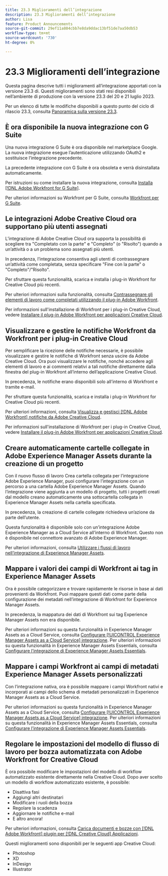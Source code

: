 ```yaml
---
title: 23.3 Miglioramenti dell’integrazione
description: 23.3 Miglioramenti dell’integrazione
author: Lisa
feature: Product Announcements
source-git-commit: 29ef11a804cbb7e8da9ddac13bf51de7aa50db53
workflow-type: tm+mt
source-wordcount: '730'
ht-degree: 0%

---
```


# 23.3 Miglioramenti dell’integrazione

Questa pagina descrive tutti i miglioramenti all’integrazione apportati con la versione 23.3 di. Questi miglioramenti sono stati resi disponibili nell’ambiente di produzione con la versione 23.3 del 20 e 21 luglio 2023.

Per un elenco di tutte le modifiche disponibili a questo punto del ciclo di rilascio 23.3, consulta [Panoramica sulla versione 23.3](/help/quicksilver/product-announcements/product-releases/23.3-release-activity/23-3-release-overview.md).

## È ora disponibile la nuova integrazione con G Suite

Una nuova integrazione G Suite è ora disponibile nel marketplace Google. La nuova integrazione esegue l’autenticazione utilizzando OAuth2 e sostituisce l’integrazione precedente.

La precedente integrazione con G Suite è ora obsoleta e verrà disinstallata automaticamente.

Per istruzioni su come installare la nuova integrazione, consulta [Installa [!DNL Adobe Workfront for G Suite]](/help/quicksilver/workfront-integrations-and-apps/workfront-for-g-suite/install-workfront-for-gsuite.md).

Per ulteriori informazioni su Workfront per G Suite, consulta [Workfront per G Suite](/help/quicksilver/workfront-integrations-and-apps/workfront-for-g-suite/workfront-for-gsuite.md).

## Le integrazioni Adobe Creative Cloud ora supportano più utenti assegnati

L’integrazione di Adobe Creative Cloud ora supporta la possibilità di scegliere tra &quot;Completato con la parte&quot; e &quot;Completo&quot; (o &quot;Risolto&quot;) quando a un’attività o a un problema sono assegnati più utenti.

In precedenza, l’integrazione consentiva agli utenti di contrassegnare un’attività come completata, senza specificare &quot;Fine con la parte&quot; o &quot;Completo&quot;/&quot;Risolto&quot;.

Per sfruttare questa funzionalità, scarica e installa i plug-in Workfront for Creative Cloud più recenti.

Per ulteriori informazioni sulla funzionalità, consulta [Contrassegnare gli elementi di lavoro come completati utilizzando il plug-in Adobe Workfront](/help/quicksilver/workfront-integrations-and-apps/adobe-workfront-for-creative-cloud/wf-cc-complete.md).

Per informazioni sull&#39;installazione di Workfront per i plug-in Creative Cloud, vedere [Installare il plug-in Adobe Workfront per applicazioni Creative Cloud](/help/quicksilver/workfront-integrations-and-apps/adobe-workfront-for-creative-cloud/wf-cc-install-toc.md).

## Visualizzare e gestire le notifiche Workfront da Workfront per i plug-in Creative Cloud

Per semplificare la ricezione delle notifiche necessarie, è possibile visualizzare e gestire le notifiche di Workfront senza uscire da Adobe Creative Cloud. Ora puoi visualizzare le notifiche, nonché accedere agli elementi di lavoro e ai commenti relativi a tali notifiche direttamente dalla finestra del plug-in Workfront all’interno dell’applicazione Creative Cloud.

In precedenza, le notifiche erano disponibili solo all’interno di Workfront e tramite e-mail.

Per sfruttare questa funzionalità, scarica e installa i plug-in Workfront for Creative Cloud più recenti.

Per ulteriori informazioni, consulta [Visualizza e gestisci [!DNL Adobe Workfront] notifiche da Adobe Creative Cloud](/help/quicksilver/workfront-integrations-and-apps/adobe-workfront-for-creative-cloud/wf-cc-notifications.md).

Per informazioni sull&#39;installazione di Workfront per i plug-in Creative Cloud, vedere [Installare il plug-in Adobe Workfront per applicazioni Creative Cloud](/help/quicksilver/workfront-integrations-and-apps/adobe-workfront-for-creative-cloud/wf-cc-install-toc.md).

<!--

## Improved experience when moving a document to a linked folder with drag and drop

We've added some transparency to the process of dragging and dropping a document into a linked folder. Now, the document that you moved to a linked folder remains in the document list until it has fully moved. The document options are disabled, but you can still open the document for view while it is moving. When the document has completed the transfer, it disappears from the document list, because it is now fully located in the linked folder.

Previously, documents would immediately disappear from the document list, before they had finished moving to the linked folder.

For more information, see [Link documents from external applications](/help/quicksilver/documents/adding-documents-to-workfront/link-documents-from-external-apps.md).

-->

## Creare automaticamente cartelle collegate in Adobe Experience Manager Assets durante la creazione di un progetto

Con il nuovo flusso di lavoro Crea cartella collegata per l’integrazione Adobe Experience Manager, puoi configurare l’integrazione con un percorso a una cartella Adobe Experience Manager Assets. Quando l’integrazione viene aggiunta a un modello di progetto, tutti i progetti creati dal modello creano automaticamente una sottocartella collegata in Experience Manager Assets nella cartella specificata.

In precedenza, la creazione di cartelle collegate richiedeva un’azione da parte dell’utente.

Questa funzionalità è disponibile solo con un’integrazione Adobe Experience Manager as a Cloud Service all’interno di Workfront. Questo non è disponibile nel connettore avanzato di Adobe Experience Manager.

Per ulteriori informazioni, consulta [Utilizzare i flussi di lavoro nell’integrazione di Experience Manager Assets](/help/quicksilver/documents/adobe-workfront-for-experience-manager-assets-essentials/use-aem-workflows.md).

## Mappare i valori dei campi di Workfront ai tag in Experience Manager Assets

Ora è possibile categorizzare e trovare rapidamente le risorse in base ai dati provenienti da Workfront. Puoi mappare questi dati come parte della configurazione dei metadati nell’integrazione di Workfront for Experience Manager Assets.

In precedenza, la mappatura dei dati di Workfront sui tag Experience Manager Assets non era disponibile.

Per ulteriori informazioni su questa funzionalità in Experience Manager Assets as a Cloud Service, consulta [Configurare [!UICONTROL Experience Manager Assets as a Cloud Service] integrazione](/help/quicksilver/administration-and-setup/configure-integrations/configure-aacs-integration.md).
Per ulteriori informazioni su questa funzionalità in Experience Manager Assets Essentials, consulta [Configurare l’integrazione di Experience Manager Assets Essentials](/help/quicksilver/documents/adobe-workfront-for-experience-manager-assets-essentials/setup-asset-essentials.md).

## Mappare i campi Workfront ai campi di metadati Experience Manager Assets personalizzati

Con l’integrazione nativa, ora è possibile mappare i campi Workfront nativi e incorporati ai campi dello schema di metadati personalizzati in Experience Manager Assets as a Cloud Service.

Per ulteriori informazioni su questa funzionalità in Experience Manager Assets as a Cloud Service, consulta [Configurare [!UICONTROL Experience Manager Assets as a Cloud Service] integrazione](/help/quicksilver/administration-and-setup/configure-integrations/configure-aacs-integration.md).
Per ulteriori informazioni su questa funzionalità in Experience Manager Assets Essentials, consulta [Configurare l’integrazione di Experience Manager Assets Essentials](/help/quicksilver/documents/adobe-workfront-for-experience-manager-assets-essentials/setup-asset-essentials.md).

## Regolare le impostazioni del modello di flusso di lavoro per bozza automatizzata con Adobe Workfront for Creative Cloud

È ora possibile modificare le impostazioni del modello di workflow automatizzato esistente direttamente nella Creative Cloud. Dopo aver scelto un modello di workflow automatizzato esistente, è possibile:

* Disattiva fasi
* Aggiungi altri destinatari
* Modificare i ruoli della bozza
* Regolare la scadenza
* Aggiornare le notifiche e-mail
* E altro ancora!

Per ulteriori informazioni, consulta [Carica documenti e bozze con [!DNL Adobe Workfront] plugin per [!DNL Creative Cloud] Applicazioni](/help/quicksilver/workfront-integrations-and-apps/adobe-workfront-for-creative-cloud/wf-cc-docs-proofs-toc.md).

Questi miglioramenti sono disponibili per le seguenti app Creative Cloud:

* Photoshop
* XD
* InDesign
* Illustrator

